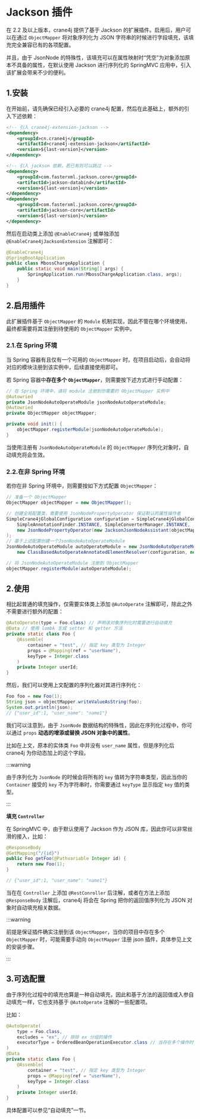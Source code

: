 # Jackson 插件

在 2.2 及以上版本，crane4j 提供了基于 Jackson 的扩展插件。启用后，用户可以在通过 `ObjectMapper` 将对象序列化为 JSON 字符串的时候进行字段填充，该填充完全兼容已有的各项配置。

并且，由于 JsonNode 的特殊性，该填充可以在属性映射时“凭空”为对象添加原本不具备的属性，在默认使用 Jackson 进行序列化的 SpringMVC 应用中，引入该扩展会带来不少的便利。

## 1.安装

在开始前，请先确保已经引入必要的 crane4j 配置，然后在此基础上，额外的引入下述依赖：

~~~xml
<!-- 引入 crane4j-extension-jackson -->
<dependency>
    <groupId>cn.crane4j</groupId>
    <artifactId>crane4j-extension-jackson</artifactId>
    <version>${last-version}</version>
</dependency>

<!-- 引入 jackson 依赖，若已有则可以跳过 -->
<dependency>
    <groupId>com.fasterxml.jackson.core</groupId>
    <artifactId>jackson-databind</artifactId>
    <version>${last-version}</version>
</dependency>
<dependency>
    <groupId>com.fasterxml.jackson.core</groupId>
    <artifactId>jackson-core</artifactId>
    <version>${last-version}</version>
</dependency>
~~~

然后在启动类上添加 `@EnableCrane4j` 或单独添加 `@EnableCrane4jJacksonExtension` 注解即可：

~~~java
@EnableCrane4j
@SpringBootApplication
public class MbossChargeApplication {
    public static void main(String[] args) {
        SpringApplication.run(MbossChargeApplication.class, args);
    }
}
~~~

## 2.启用插件

此扩展插件基于 `ObjectMapper` 的 `Module` 机制实现，因此不管在哪个环境使用，最终都需要将其注册到待使用的 `ObjectMapper` 实例中。

### 2.1.在 Spring 环境

当 Spring 容器有且仅有一个可用的 `ObjectMapper` 时，在项目启动后，会自动将对应的模块注册到该实例中，后续直接使用即可。

若 Spring 容器中**存在多个 `ObjectMapper`**，则需要按下述方式进行手动配置：

~~~java
// 在 Spring 环境中，请将 module 注册到你需要的 ObjectMapper 实例中
@Autowried
private JsonNodeAutoOperateModule jsonNodeAutoOperateModule;
@Autowried
private ObjectMapper objectMapper;

private void init() {
    objectMapper.registerModule(jsonNodeAutoOperateModule);
}
~~~

当使用注册有 `JsonNodeAutoOperateModule` 的 `ObjectMapper` 序列化对象时，自动填充将会生效。

### 2.2.在非 Spring 环境

若你在非 Spring 环境中，则需要按如下方式配置 `ObjectMapper`：

~~~java
// 准备一个 ObjectMapper
ObjectMapper objectMapper = new ObjectMapper();

// 创建全局配置类，需要使用 JsonNodePropertyOperator 保证默认的属性操作者
SimpleCrane4jGlobalConfiguration configuration = SimpleCrane4jGlobalConfiguration.create(
    SimpleAnnotationFinder.INSTANCE, SimpleConverterManager.INSTANCE,
    new JsonNodePropertyOperator(new JacksonJsonNodeAssistant(objectMapper), new ReflectivePropertyOperator())
);
// 基于上述配置创建一个JsonNodeAutoOperateModule
JsonNodeAutoOperateModule autoOperateModule = new JsonNodeAutoOperateModule(
    new ClassBasedAutoOperateAnnotatedElementResolver(configuration, new OgnlExpressionEvaluator(), OgnlExpressionContext::new), objectMapper, SimpleAnnotationFinder.INSTANCE);

// 将 JsonNodeAutoOperateModule 注册到 ObjectMapper
objectMapper.registerModule(autoOperateModule);
~~~

## 2.使用

相比起普通的填充操作，仅需要实体类上添加 `@AutoOperate` 注解即可，除此之外不需要进行额外的配置：

~~~java
@AutoOperate(type = Foo.class) // 声明该对象序列化时需要进行自动填充
@Data // 使用 lombk 生成 setter 和 getter 方法
private static class Foo {
    @Assemble(
        container = "test", // 指定 key 类型为 Integer
        props = @Mapping(ref = "userName"),
        keyType = Integer.class
    )
    private Integer userId;
}
~~~

然后，我们可以使用上文配置的序列化器对其进行序列化：

~~~java
Foo foo = new Foo(1);
String json = objectMapper.writeValueAsString(foo);
System.out.println(json);
// {"user_id":1, "user_name": "name1"}
~~~

我们可以注意到，由于 `JsonNode` 数据结构的特殊性，因此在序列化过程中，你可以通过 `props` **动态的增添或替换 JSON 对象中的属性**。

比如在上文，原本的实体类 `Foo` 中并没有 `user_name` 属性，但是序列化后 crane4j 为你动态加上的这个字段。

:::warning

由于序列化为 `JsonNode` 的时候会将所有的 `key` 值转为字符串类型，因此当你的 `Container` 接受的 `key` 不为字符串时，你需要通过 `keyType` 显示指定 `key` 值的类型。

:::

**填充 `Controller`**

在 SpringMVC 中，由于默认使用了 Jackson 作为 JSON 库，因此你可以非常丝滑的接入，比如：

~~~java
@ResponseBody
@GetMapping("/{id}")
public Foo getFoo(@Pathvariable Integer id) {
    return new Foo(1);
}

// {"user_id":1, "user_name": "name1"}
~~~

当在在 `Controller` 上添加 `@RestConroller` 后注解，或者在方法上添加  `@ResponseBody` 注解后，crane4j 将会在 Spring 把你的返回值序列化为 JSON 对象时自动填充相关数据。

:::warning

前提是保证插件确实注册到该 `ObjectMapper`，当你的项目中存在多个 `ObjectMapper` 时，可能需要手动向 `ObjectMapper` 注册 json 插件，具体参见上文的安装步骤。

:::

## 3.可选配置

由于序列化过程中的填充也算是一种自动填充，因此和基于方法的返回值或入参自动填充一样，它也支持基于 `@AutoOperate` 注解的一些配置项。

比如：

~~~java
@AutoOperate(
    type = Foo.class, 
    excludes = "ex", // 排除 ex 分组的操作
    executorType = OrderedBeanOperationExecutor.class // 当存在多个操作时，进行异步填充
)
@Data
private static class Foo {
    @Assemble(
        container = "test", // 指定 key 类型为 Integer
        props = @Mapping(ref = "userName"),
        keyType = Integer.class
    )
    private Integer userId;
}
~~~

具体配置可以参见“自动填充”一节。